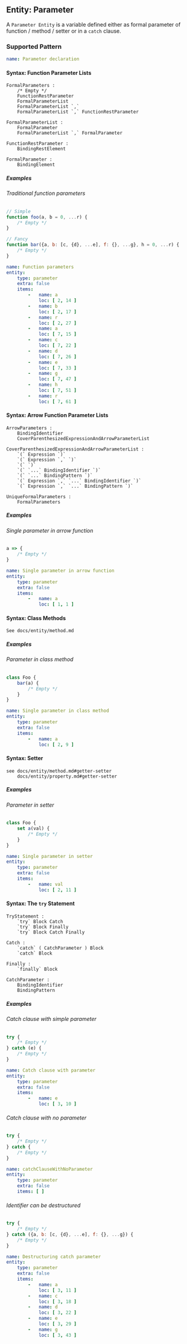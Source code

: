 ## Entity: Parameter

A `Parameter Entity` is a variable defined either as formal
parameter of function / method / setter or in a `catch` clause.

### Supported Pattern

```yaml
name: Parameter declaration
```

#### Syntax: Function Parameter Lists

```text
FormalParameters :
    /* Empty */
    FunctionRestParameter
    FormalParameterList
    FormalParameterList `,`
    FormalParameterList `,` FunctionRestParameter

FormalParameterList :
    FormalParameter
    FormalParameterList `,` FormalParameter

FunctionRestParameter :
    BindingRestElement

FormalParameter :
    BindingElement
```

##### Examples

###### Traditional function parameters

```js
// Simple
function foo(a, b = 0, ...r) {
    /* Empty */
}

// Fancy
function bar({a, b: [c, {d}, ...e], f: {}, ...g}, h = 0, ...r) {
    /* Empty */
}
```

```yaml
name: Function parameters
entity:
    type: parameter
    extra: false
    items:
        -   name: a
            loc: [ 2, 14 ]
        -   name: b
            loc: [ 2, 17 ]
        -   name: r
            loc: [ 2, 27 ]
        -   name: a
            loc: [ 7, 15 ]
        -   name: c
            loc: [ 7, 22 ]
        -   name: d
            loc: [ 7, 26 ]
        -   name: e
            loc: [ 7, 33 ]
        -   name: g
            loc: [ 7, 47 ]
        -   name: h
            loc: [ 7, 51 ]
        -   name: r
            loc: [ 7, 61 ]
```

#### Syntax: Arrow Function Parameter Lists

```text
ArrowParameters :
    BindingIdentifier
    CoverParenthesizedExpressionAndArrowParameterList

CoverParenthesizedExpressionAndArrowParameterList :
    `(` Expression `)`
    `(` Expression `,` `)`
    `(` `)`
    `(` `...` BindingIdentifier `)`
    `(` `...` BindingPattern `)`
    `(` Expression `,` `...` BindingIdentifier `)`
    `(` Expression `,` `...` BindingPattern `)`

UniqueFormalParameters :
    FormalParameters
```

##### Examples

###### Single parameter in arrow function

```js
a => {
    /* Empty */
}
```

```yaml
name: Single parameter in arrow function
entity:
    type: parameter
    extra: false
    items:
        -   name: a
            loc: [ 1, 1 ]
```

#### Syntax: Class Methods

```text
See docs/entity/method.md
```

##### Examples

###### Parameter in class method

```js
class Foo {
    bar(a) {
        /* Empty */
    }
}
```

```yaml
name: Single parameter in class method
entity:
    type: parameter
    extra: false
    items:
        -   name: a
            loc: [ 2, 9 ]
```

#### Syntax: Setter

```text
see docs/entity/method.md#getter-setter
    docs/entity/property.md#getter-setter
```

##### Examples

###### Parameter in setter

```js
class Foo {
    set a(val) {
        /* Empty */
    }
}
```

```yaml
name: Single parameter in setter
entity:
    type: parameter
    extra: false
    items:
        -   name: val
            loc: [ 2, 11 ]
```

#### Syntax: The `try` Statement

```text
TryStatement :
    `try` Block Catch
    `try` Block Finally
    `try` Block Catch Finally

Catch :
    `catch` ( CatchParameter ) Block
    `catch` Block

Finally :
    `finally` Block

CatchParameter :
    BindingIdentifier
    BindingPattern
```

##### Examples

###### Catch clause with simple parameter

```js
try {
    /* Empty */
} catch (e) {
    /* Empty */
}
```

```yaml
name: Catch clause with parameter
entity:
    type: parameter
    extra: false
    items:
        -   name: e
            loc: [ 3, 10 ]
```

###### Catch clause with no parameter

```js
try {
    /* Empty */
} catch {
    /* Empty */
}
```

```yaml
name: catchClauseWithNoParameter
entity:
    type: parameter
    extra: false
    items: [ ]
```

###### Identifier can be destructured

```js
try {
    /* Empty */
} catch ({a, b: [c, {d}, ...e], f: {}, ...g}) {
    /* Empty */
}
```

```yaml
name: Destructuring catch parameter
entity:
    type: parameter
    extra: false
    items:
        -   name: a
            loc: [ 3, 11 ]
        -   name: c
            loc: [ 3, 18 ]
        -   name: d
            loc: [ 3, 22 ]
        -   name: e
            loc: [ 3, 29 ]
        -   name: g
            loc: [ 3, 43 ]
```
